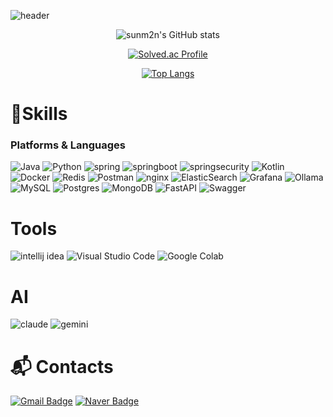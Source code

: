![header](https://capsule-render.vercel.app/api?type=waving&color=auto&height=300&section=header&text=LEE%20SUN%20MIN&fontSize=90)

<div align="center">
  
![sunm2n's GitHub stats](https://github-readme-stats.vercel.app/api?username=sunm2n&show_icons=true&theme=radical)

[![Solved.ac Profile](http://mazassumnida.wtf/api/v2/generate_badge?boj=sunmin8410)](https://solved.ac/sunmin8410/)

[![Top Langs](https://github-readme-stats.vercel.app/api/top-langs/?username=sunm2n)](https://github.com/anuraghazra/github-readme-stats)


</div>

# 💪Skills
### Platforms & Languages
  ![Java](https://img.shields.io/badge/java-%23ED8B00.svg?style=for-the-badge&logo=openjdk&logoColor=white)
  ![Python](https://img.shields.io/badge/Python-3776AB.svg?&style=for-the-badge&logo=Python&logoColor=white)
  ![spring](https://img.shields.io/badge/spring-6DB33F.svg?&style=for-the-badge&logo=spring&logoColor=black)
  ![springboot](https://img.shields.io/badge/spring%20boot-6DB33F.svg?&style=for-the-badge&logo=spring%20boot&logoColor=black)
  ![springsecurity](https://img.shields.io/badge/spring%20security-6DB33F.svg?&style=for-the-badge&logo=spring%20security&logoColor=black)
  ![Kotlin](https://img.shields.io/badge/kotlin-%237F52FF.svg?style=for-the-badge&logo=kotlin&logoColor=white)
  ![Docker](https://img.shields.io/badge/docker-%230db7ed.svg?style=for-the-badge&logo=docker&logoColor=white)
  ![Redis](https://img.shields.io/badge/redis-%23DD0031.svg?style=for-the-badge&logo=redis&logoColor=white)
  ![Postman](https://img.shields.io/badge/Postman-FF6C37.svg?&style=for-the-badge&logo=Postman&logoColor=black)
  ![nginx](https://img.shields.io/badge/nginx-009639.svg?&style=for-the-badge&logo=nginx&logoColor=black)
  ![ElasticSearch](https://img.shields.io/badge/-ElasticSearch-005571?style=for-the-badge&logo=elasticsearch)
  ![Grafana](https://img.shields.io/badge/grafana-%23F46800.svg?style=for-the-badge&logo=grafana&logoColor=white)
  ![Ollama](https://img.shields.io/badge/Ollama-000000.svg?&style=for-the-badge&logo=Ollama&logoColor=white)
  ![MySQL](https://img.shields.io/badge/mysql-4479A1.svg?style=for-the-badge&logo=mysql&logoColor=white)
  ![Postgres](https://img.shields.io/badge/postgres-%23316192.svg?style=for-the-badge&logo=postgresql&logoColor=white)
  ![MongoDB](https://img.shields.io/badge/MongoDB-%234ea94b.svg?style=for-the-badge&logo=mongodb&logoColor=white)
  ![FastAPI](https://img.shields.io/badge/FastAPI-005571?style=for-the-badge&logo=fastapi)
  ![Swagger](https://img.shields.io/badge/-Swagger-%23Clojure?style=for-the-badge&logo=swagger&logoColor=white)

  # Tools
  ![intellij idea](https://img.shields.io/badge/intellij%20idea-000000.svg?&style=for-the-badge&logo=intellij%20idea&logoColor=white)
  ![Visual Studio Code](https://img.shields.io/badge/Visual%20Studio%20Code-007ACC.svg?&style=for-the-badge&logo=Visual%20Studio%20Code&logoColor=white)
  ![Google Colab](https://img.shields.io/badge/Google%20Colab-%23F9A825.svg?style=for-the-badge&logo=googlecolab&logoColor=white)

  # AI
  ![claude](https://img.shields.io/badge/claude%20code-D97757.svg?&style=for-the-badge&logo=claude&logoColor=white)
  ![gemini](https://img.shields.io/badge/google%20gemini-8E75B2.svg?&style=for-the-badge&logo=google%20gemini&logoColor=white)

# :mailbox_with_mail: Contacts
[![Gmail Badge](https://img.shields.io/badge/Gmail-d14836?style=flat-square&logo=Gmail&logoColor=white&link=mailto:kimsh1691@mju.ac.kr)](mailto:kimsh1691mju.ac.kr)
[![Naver Badge](https://img.shields.io/badge/Naver-03C75A?style=flat-square&logo=Naver&logoColor=white&link=mailto:sunmin8410@naver.com)](mailto:sunmin8410@naver.com)



